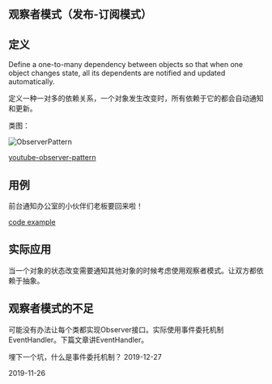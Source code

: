 
## 观察者模式（发布-订阅模式）

## 定义

Define a one-to-many dependency between objects so that when one object changes state, 
all its dependents are notified and updated automatically.

定义一种一对多的依赖关系，一个对象发生改变时，所有依赖于它的都会自动通知和更新。

类图：

![ObserverPattern](https://gitee.com/gdhu/testtingop/raw/master/2019-11-26_006.jpg)

[youtube-observer-pattern](https://www.youtube.com/watch?v=WRkw0l72BL4)

## 用例

前台通知办公室的小伙伴们老板要回来啦！

[code example](./code/u014)

## 实际应用

当一个对象的状态改变需要通知其他对象的时候考虑使用观察者模式。让双方都依赖于抽象。

## 观察者模式的不足

可能没有办法让每个类都实现Observer接口。实际使用事件委托机制EventHandler。下篇文章讲EventHandler。

埋下一个坑，什么是事件委托机制？ 2019-12-27

2019-11-26






